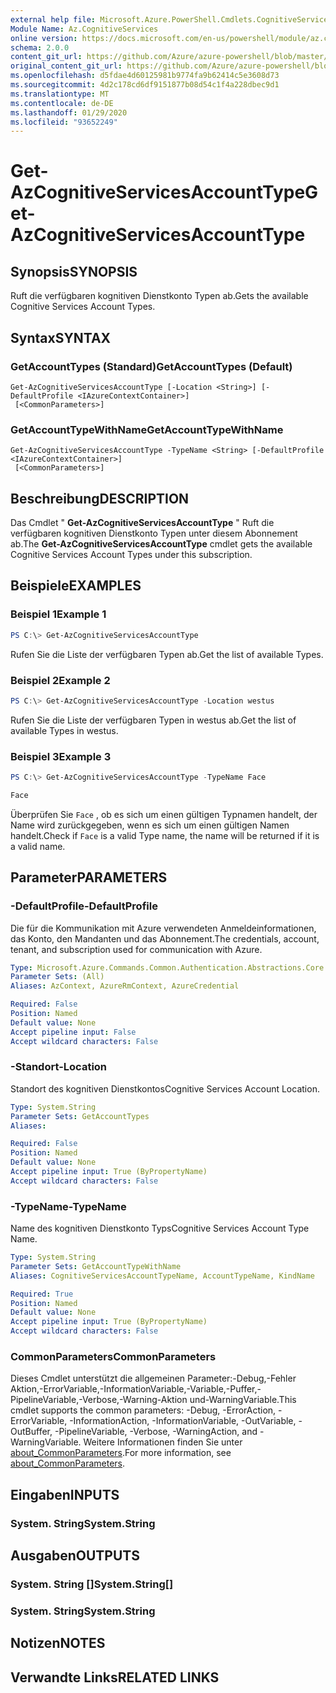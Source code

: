 ```yaml
---
external help file: Microsoft.Azure.PowerShell.Cmdlets.CognitiveServices.dll-Help.xml
Module Name: Az.CognitiveServices
online version: https://docs.microsoft.com/en-us/powershell/module/az.cognitiveservices/get-azcognitiveservicesaccounttype
schema: 2.0.0
content_git_url: https://github.com/Azure/azure-powershell/blob/master/src/CognitiveServices/CognitiveServices/help/Get-AzCognitiveServicesAccountType.md
original_content_git_url: https://github.com/Azure/azure-powershell/blob/master/src/CognitiveServices/CognitiveServices/help/Get-AzCognitiveServicesAccountType.md
ms.openlocfilehash: d5fdae4d60125981b9774fa9b62414c5e3608d73
ms.sourcegitcommit: 4d2c178cd6df9151877b08d54c1f4a228dbec9d1
ms.translationtype: MT
ms.contentlocale: de-DE
ms.lasthandoff: 01/29/2020
ms.locfileid: "93652249"
---
```

# <span data-ttu-id="4626c-101">Get-AzCognitiveServicesAccountType</span><span class="sxs-lookup"><span data-stu-id="4626c-101">Get-AzCognitiveServicesAccountType</span></span>

## <span data-ttu-id="4626c-102">Synopsis</span><span class="sxs-lookup"><span data-stu-id="4626c-102">SYNOPSIS</span></span>
<span data-ttu-id="4626c-103">Ruft die verfügbaren kognitiven Dienstkonto Typen ab.</span><span class="sxs-lookup"><span data-stu-id="4626c-103">Gets the available Cognitive Services Account Types.</span></span>

## <span data-ttu-id="4626c-104">Syntax</span><span class="sxs-lookup"><span data-stu-id="4626c-104">SYNTAX</span></span>

### <span data-ttu-id="4626c-105">GetAccountTypes (Standard)</span><span class="sxs-lookup"><span data-stu-id="4626c-105">GetAccountTypes (Default)</span></span>
```
Get-AzCognitiveServicesAccountType [-Location <String>] [-DefaultProfile <IAzureContextContainer>]
 [<CommonParameters>]
```

### <span data-ttu-id="4626c-106">GetAccountTypeWithName</span><span class="sxs-lookup"><span data-stu-id="4626c-106">GetAccountTypeWithName</span></span>
```
Get-AzCognitiveServicesAccountType -TypeName <String> [-DefaultProfile <IAzureContextContainer>]
 [<CommonParameters>]
```

## <span data-ttu-id="4626c-107">Beschreibung</span><span class="sxs-lookup"><span data-stu-id="4626c-107">DESCRIPTION</span></span>
<span data-ttu-id="4626c-108">Das Cmdlet " **Get-AzCognitiveServicesAccountType** " Ruft die verfügbaren kognitiven Dienstkonto Typen unter diesem Abonnement ab.</span><span class="sxs-lookup"><span data-stu-id="4626c-108">The **Get-AzCognitiveServicesAccountType** cmdlet gets the available Cognitive Services Account Types under this subscription.</span></span>

## <span data-ttu-id="4626c-109">Beispiele</span><span class="sxs-lookup"><span data-stu-id="4626c-109">EXAMPLES</span></span>

### <span data-ttu-id="4626c-110">Beispiel 1</span><span class="sxs-lookup"><span data-stu-id="4626c-110">Example 1</span></span>
```powershell
PS C:\> Get-AzCognitiveServicesAccountType
```

<span data-ttu-id="4626c-111">Rufen Sie die Liste der verfügbaren Typen ab.</span><span class="sxs-lookup"><span data-stu-id="4626c-111">Get the list of available Types.</span></span>

### <span data-ttu-id="4626c-112">Beispiel 2</span><span class="sxs-lookup"><span data-stu-id="4626c-112">Example 2</span></span>
```powershell
PS C:\> Get-AzCognitiveServicesAccountType -Location westus
```

<span data-ttu-id="4626c-113">Rufen Sie die Liste der verfügbaren Typen in westus ab.</span><span class="sxs-lookup"><span data-stu-id="4626c-113">Get the list of available Types in westus.</span></span>

### <span data-ttu-id="4626c-114">Beispiel 3</span><span class="sxs-lookup"><span data-stu-id="4626c-114">Example 3</span></span>
```powershell
PS C:\> Get-AzCognitiveServicesAccountType -TypeName Face

Face
```

<span data-ttu-id="4626c-115">Überprüfen Sie `Face` , ob es sich um einen gültigen Typnamen handelt, der Name wird zurückgegeben, wenn es sich um einen gültigen Namen handelt.</span><span class="sxs-lookup"><span data-stu-id="4626c-115">Check if `Face` is a valid Type name, the name will be returned if it is a valid name.</span></span>

## <span data-ttu-id="4626c-116">Parameter</span><span class="sxs-lookup"><span data-stu-id="4626c-116">PARAMETERS</span></span>

### <span data-ttu-id="4626c-117">-DefaultProfile</span><span class="sxs-lookup"><span data-stu-id="4626c-117">-DefaultProfile</span></span>
<span data-ttu-id="4626c-118">Die für die Kommunikation mit Azure verwendeten Anmeldeinformationen, das Konto, den Mandanten und das Abonnement.</span><span class="sxs-lookup"><span data-stu-id="4626c-118">The credentials, account, tenant, and subscription used for communication with Azure.</span></span>

```yaml
Type: Microsoft.Azure.Commands.Common.Authentication.Abstractions.Core.IAzureContextContainer
Parameter Sets: (All)
Aliases: AzContext, AzureRmContext, AzureCredential

Required: False
Position: Named
Default value: None
Accept pipeline input: False
Accept wildcard characters: False
```

### <span data-ttu-id="4626c-119">-Standort</span><span class="sxs-lookup"><span data-stu-id="4626c-119">-Location</span></span>
<span data-ttu-id="4626c-120">Standort des kognitiven Dienstkontos</span><span class="sxs-lookup"><span data-stu-id="4626c-120">Cognitive Services Account Location.</span></span>

```yaml
Type: System.String
Parameter Sets: GetAccountTypes
Aliases:

Required: False
Position: Named
Default value: None
Accept pipeline input: True (ByPropertyName)
Accept wildcard characters: False
```

### <span data-ttu-id="4626c-121">-TypeName</span><span class="sxs-lookup"><span data-stu-id="4626c-121">-TypeName</span></span>
<span data-ttu-id="4626c-122">Name des kognitiven Dienstkonto Typs</span><span class="sxs-lookup"><span data-stu-id="4626c-122">Cognitive Services Account Type Name.</span></span>

```yaml
Type: System.String
Parameter Sets: GetAccountTypeWithName
Aliases: CognitiveServicesAccountTypeName, AccountTypeName, KindName

Required: True
Position: Named
Default value: None
Accept pipeline input: True (ByPropertyName)
Accept wildcard characters: False
```

### <span data-ttu-id="4626c-123">CommonParameters</span><span class="sxs-lookup"><span data-stu-id="4626c-123">CommonParameters</span></span>
<span data-ttu-id="4626c-124">Dieses Cmdlet unterstützt die allgemeinen Parameter:-Debug,-Fehler Aktion,-ErrorVariable,-InformationVariable,-Variable,-Puffer,-PipelineVariable,-Verbose,-Warning-Aktion und-WarningVariable.</span><span class="sxs-lookup"><span data-stu-id="4626c-124">This cmdlet supports the common parameters: -Debug, -ErrorAction, -ErrorVariable, -InformationAction, -InformationVariable, -OutVariable, -OutBuffer, -PipelineVariable, -Verbose, -WarningAction, and -WarningVariable.</span></span> <span data-ttu-id="4626c-125">Weitere Informationen finden Sie unter [about_CommonParameters](https://go.microsoft.com/fwlink/?LinkID=113216).</span><span class="sxs-lookup"><span data-stu-id="4626c-125">For more information, see [about_CommonParameters](https://go.microsoft.com/fwlink/?LinkID=113216).</span></span>

## <span data-ttu-id="4626c-126">Eingaben</span><span class="sxs-lookup"><span data-stu-id="4626c-126">INPUTS</span></span>

### <span data-ttu-id="4626c-127">System. String</span><span class="sxs-lookup"><span data-stu-id="4626c-127">System.String</span></span>

## <span data-ttu-id="4626c-128">Ausgaben</span><span class="sxs-lookup"><span data-stu-id="4626c-128">OUTPUTS</span></span>

### <span data-ttu-id="4626c-129">System. String []</span><span class="sxs-lookup"><span data-stu-id="4626c-129">System.String[]</span></span>

### <span data-ttu-id="4626c-130">System. String</span><span class="sxs-lookup"><span data-stu-id="4626c-130">System.String</span></span>

## <span data-ttu-id="4626c-131">Notizen</span><span class="sxs-lookup"><span data-stu-id="4626c-131">NOTES</span></span>

## <span data-ttu-id="4626c-132">Verwandte Links</span><span class="sxs-lookup"><span data-stu-id="4626c-132">RELATED LINKS</span></span>
